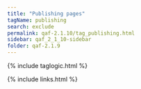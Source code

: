 ```yaml
---
title: "Publishing pages"
tagName: publishing
search: exclude
permalink: qaf-2.1.10/tag_publishing.html
sidebar: qaf_2_1_10-sidebar
folder: qaf-2.1.9
---
```

{% include taglogic.html %}

{% include links.html %}
